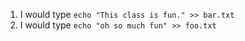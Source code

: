 1. I would type `echo "This class is fun." >> bar.txt`
2. I would type `echo "oh so much fun" >> foo.txt`
